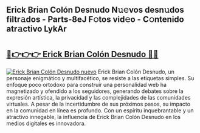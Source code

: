 ## Erick Brian Colón Desnudo N𝚞𝚎vos desn𝚞dos filtr𝚊dos - Parts-8eJ F𝚘tos vid𝚎o - C𝚘ntenido atr𝚊ctivo LykAr

# <h2><a href="http://mb7asqy.tromn.icu/?c=Erick+Brian+Col%c3%b3n+Desnudo">🔗👉👉👉 Erick Brian Colón Desnudo 🔗🔗</a></h2>

[![Erick Brian Colón Desnudo nuevo](https://i.imgur.com/pEAQMta.gif)](http://mb7asqy.tromn.icu/?c=Erick+Brian+Col%c3%b3n+Desnudo)
Erick Brian Colón Desnudo, un personaje enigmático y multifacético, se resiste a las etiquetas simples. Su enfoque poco ortodoxo para construir una personalidad web ha magnetizado y ofendido a los seguidores, generando debates sobre la expresión artística, la privacidad y las complejidades de las comunidades virtuales. A pesar de la incertidumbre de sus próximos pasos, su impacto en la comunidad en línea es profundo. Con un espíritu inquebrantable y un atractivo innegable, la influencia de Erick Brian Colón Desnudo en los medios digitales es innovadora.
